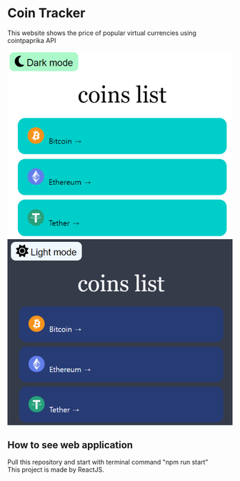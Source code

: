 # Coin Tracker

This website shows the price of popular virtual currencies using cointpaprika API

![image1](https://github.com/millwheel/react-coin-tracker/blob/main/capture1.PNG)
![image2](https://github.com/millwheel/react-coin-tracker/blob/main/capture2.PNG)

## How to see web application
Pull this repository and start with terminal command "npm run start"  
This project is made by ReactJS.

